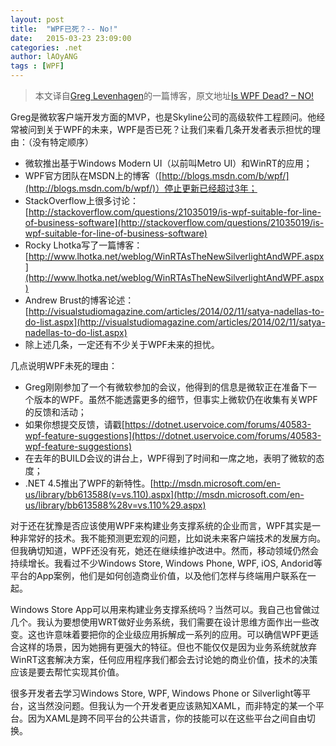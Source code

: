 ```yaml
---
layout: post
title:  "WPF已死？-- No!"
date:   2015-03-23 23:09:00
categories: .net
author: lAOyANG
tags : [WPF]
---
```


> 本文译自[Greg Levenhagen](http://greglevenhagen.com/about-me/ "Greg Levenhagen")的一篇博客，原文地址[Is WPF Dead? – NO!](http://greglevenhagen.com/is-wpf-dead-no/ "Is WPF Dead? – NO!")

<!-- more -->

Greg是微软客户端开发方面的MVP，也是Skyline公司的高级软件工程顾问。他经常被问到关于WPF的未来，WPF是否已死？让我们来看几条开发者表示担忧的理由：（没有特定顺序）

 - 微软推出基于Windows Modern UI（以前叫Metro UI）和WinRT的应用；
 - WPF官方团队在MSDN上的博客（[http://blogs.msdn.com/b/wpf/](http://blogs.msdn.com/b/wpf/)）停止更新已经超过3年；
 - StackOverflow上很多讨论：[http://stackoverflow.com/questions/21035019/is-wpf-suitable-for-line-of-business-software](http://stackoverflow.com/questions/21035019/is-wpf-suitable-for-line-of-business-software)
 - Rocky Lhotka写了一篇博客：[http://www.lhotka.net/weblog/WinRTAsTheNewSilverlightAndWPF.aspx](http://www.lhotka.net/weblog/WinRTAsTheNewSilverlightAndWPF.aspx)
 - Andrew Brust的博客论述：[http://visualstudiomagazine.com/articles/2014/02/11/satya-nadellas-to-do-list.aspx](http://visualstudiomagazine.com/articles/2014/02/11/satya-nadellas-to-do-list.aspx)
 - 除上述几条，一定还有不少关于WPF未来的担忧。


几点说明WPF未死的理由：

 - Greg刚刚参加了一个有微软参加的会议，他得到的信息是微软正在准备下一个版本的WPF。虽然不能透露更多的细节，但事实上微软仍在收集有关WPF的反馈和活动；
 - 如果你想提交反馈，请戳[https://dotnet.uservoice.com/forums/40583-wpf-feature-suggestions](https://dotnet.uservoice.com/forums/40583-wpf-feature-suggestions)
 - 在去年的BUILD会议的讲台上，WPF得到了时间和一席之地，表明了微软的态度；
 - .NET 4.5推出了WPF的新特性。[http://msdn.microsoft.com/en-us/library/bb613588(v=vs.110).aspx](http://msdn.microsoft.com/en-us/library/bb613588%28v=vs.110%29.aspx)

<!-- more -->

对于还在犹豫是否应该使用WPF来构建业务支撑系统的企业而言，WPF其实是一种非常好的技术。我不能预测更宏观的问题，比如说未来客户端技术的发展方向。但我确切知道，WPF还没有死，她还在继续维护改进中。然而，移动领域仍然会持续增长。我看过不少Windows Store, Windows Phone, WPF, iOS, Andorid等平台的App案例，他们是如何创造商业价值，以及他们怎样与终端用户联系在一起。

Windows Store App可以用来构建业务支撑系统吗？当然可以。我自己也曾做过几个。我认为要想使用WRT做好业务系统，我们需要在设计思维方面作出一些改变。这也许意味着要把你的企业级应用拆解成一系列的应用。可以确信WPF更适合这样的场景，因为她拥有更强大的特征。但也不能仅仅是因为业务系统就放弃WinRT这套解决方案，任何应用程序我们都会去讨论她的商业价值，技术的决策应该是要去帮忙实现其价值。

很多开发者去学习Windows Store, WPF, Windows Phone or Silverlight等平台，这当然没问题。但我认为一个开发者更应该熟知XAML，而非特定的某一个平台。因为XAML是跨不同平台的公共语言，你的技能可以在这些平台之间自由切换。
